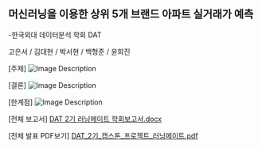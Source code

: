 ## 머신러닝을 이용한 상위 5개 브랜드 아파트 실거래가 예측
-한국외대 데이터분석 학회 DAT

고은서 / 김대현 / 박서현 / 백형준 / 윤희진 

[주제]
![Image Description](https://raw.githubusercontent.com/vividbaek/DAT_house_pirce/main/Code/dat.png)

[결론]
![Image Description](https://raw.githubusercontent.com/vividbaek/DAT_house_pirce/main/Code/결론.png)

[한계점]
![Image Description](https://raw.githubusercontent.com/vividbaek/DAT_house_pirce/main/Code/한계점.png)

[전체 보고서]
[DAT 2기 러닝메이트 학회보고서.docx](https://github.com/vividbaek/DAT_house_pirce/files/15281702/DAT.2.docx)

[전체 발표 PDF보기]
[DAT_2기_캡스톤_프로젝트_러닝메이트.pdf](https://github.com/vividbaek/DAT_house_pirce/files/15281765/DAT_2._._._.pdf)



